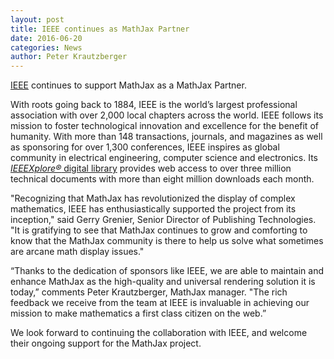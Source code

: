 ```yaml
---
layout: post
title: IEEE continues as MathJax Partner
date: 2016-06-20
categories: News
author: Peter Krautzberger
---
```


[IEEE](http://www.ieee.org/) continues to support MathJax as a MathJax Partner.

With roots going back to 1884, IEEE is the world’s largest professional association with over 2,000 local chapters across the world. IEEE follows its mission to foster technological innovation and excellence for the benefit of humanity.  With more than 148 transactions, journals, and magazines as well as sponsoring for over 1,300 conferences, IEEE inspires as global community in electrical engineering, computer science and electronics. Its [_IEEEXplore®_ digital library](https://ieeexplore.ieee.org/) provides web access to over three million technical documents with more than eight million downloads each month.

"Recognizing that MathJax has revolutionized the display of complex mathematics,  IEEE has enthusiastically supported the project from its inception," said Gerry Grenier, Senior Director of Publishing Technologies. "It is gratifying to see that MathJax continues to grow and comforting to know that the MathJax community is there to help us solve what sometimes are arcane math display issues."

“Thanks to the dedication of sponsors like IEEE, we are able to maintain and enhance MathJax as the high-quality and universal rendering solution it is today,” comments Peter Krautzberger, MathJax manager. "The rich feedback we receive from the team at IEEE is invaluable in achieving our mission to make mathematics a first class citizen on the web.”

We look forward to continuing the collaboration with IEEE, and welcome their ongoing support for the MathJax project.
